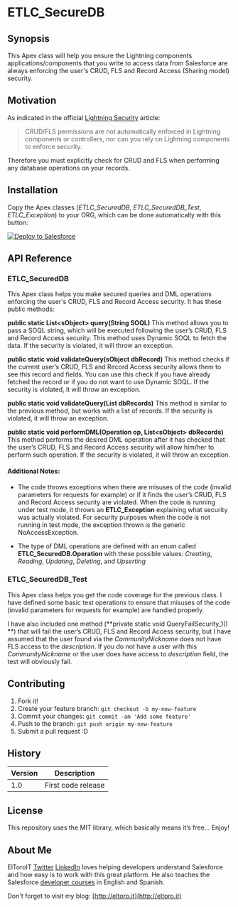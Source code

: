 # ETLC_SecureDB

## Synopsis

This Apex class will help you ensure the Lightning components applications/components that you write to access data from Salesforce are always enforcing the user's CRUD, FLS and Record Access (Sharing model) security.

## Motivation

As indicated in the official [Lightning Security](https://developer.salesforce.com/page/Lightning_Security) article:

> CRUD/FLS permissions are not automatically enforced in Lightning components or controllers, nor can you rely on Lightning components to enforce security.

Therefore you must explicitly check for CRUD and FLS when performing any database operations on your records.

## Installation

Copy the Apex classes (*ETLC_SecuredDB*, *ETLC_SecuredDB_Test*, *ETLC_Exception*) to your ORG, which can be done automatically with this button:

<a href="https://githubsfdeploy.herokuapp.com?owner=ElToroIT&repo=ETLC_SecureDB">
  <img alt="Deploy to Salesforce" src="https://raw.githubusercontent.com/afawcett/githubsfdeploy/master/deploy.png">
</a>

## API Reference

### ETLC_SecuredDB
This Apex class helps you make secured queries and DML operations enforcing the user's CRUD, FLS and Record Access security. It has these public methods:

**public static List&lt;sObject&gt; query(String SOQL)**
This method allows you to pass a SOQL string, which will be executed following the user’s  CRUD, FLS and Record Access security. This method uses Dynamic SOQL to fetch the data. If the security is violated, it will throw an exception.

**public static void validateQuery(sObject dbRecord)**
This method checks if the current user’s CRUD, FLS and Record Access security allows them to see this record and fields. You can use this check if you have already fetched the record or if you do not want to use Dynamic SOQL. If the security is violated, it will throw an exception.

**public static void validateQuery(List<sObject> dbRecords)**
This method is similar to the previous method, but works with a list of records. If the security is violated, it will throw an exception.

**public static void performDML(Operation op, List&lt;sObject&gt; dbRecords)**
This method performs the desired DML operation after it has checked that the user’s CRUD, FLS and Record Access security will allow him/her to perform such operation. If the security is violated, it will throw an exception.

#### Additional Notes:

- The code throws exceptions when there are misuses of the code (invalid parameters for requests for example) or if it finds the user’s CRUD, FLS and Record Access security are violated. When the code is running under test mode, it throws an **ETLC_Exception** explaining what security was actually violated. For security purposes when the code is not running in test mode, the exception thrown is the generic NoAccessException.

- The type of DML operations are defined with an enum called **ETLC_SecuredDB.Operation** with these possible values:  *Creating*, *Reading*, *Updating*, *Deleting*, and *Upserting*

### ETLC_SecuredDB_Test
This Apex class helps you get the code coverage for the previous class. I have defined some basic test operations to ensure that misuses of the code (invalid parameters for requests for example) are handled properly.

I have also included one method (**private static void QueryFailSecurity_1() **) that will fail the user’s CRUD, FLS and Record Access security, but I have assumed that the user found via the *CommunityNickname* does not have FLS access to the *description*. If you do not have a user with this *CommunityNickname* or the user does have access to *description* field, the test will obviously fail.

## Contributing

1. Fork it!
2. Create your feature branch: `git checkout -b my-new-feature`
3. Commit your changes: `git commit -am 'Add some feature'`
4. Push to the branch: `git push origin my-new-feature`
5. Submit a pull request :D

## History

| Version | Description |
| --- | --- |
| 1.0 | First code release |

## License

This repository uses the MIT library, which basically means it’s free… Enjoy!

## About Me

ElToroIT [Twitter](https://twitter.com/ElToroIT) [LinkedIn](https://www.linkedin.com/in/eltoroit) loves helping developers understand Salesforce and how easy is to work with this great platform. He also teaches the Salesforce [developer courses](http://www.salesforce.com/services-training/training_certification/training-by-role.jsp) in English and Spanish.


Don't forget to visit my blog: [http://eltoro.it](http://eltoro.it) 
